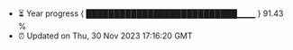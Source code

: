 - ⏳ Year progress { ███████████████████████████▁▁▁ } 91.43 %
- ⏰ Updated on Thu, 30 Nov 2023 17:16:20 GMT

